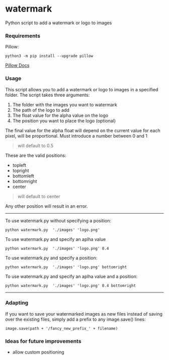 # watermark
Python script to add a watermark or logo to images

### Requirements
Pillow:
```
python3 -m pip install --upgrade pillow
```

[Pillow Docs](https://python-pillow.github.io/)

### Usage
This script allows you to add a watermark or logo to images in a specified folder. The script takes three arguments:

1. The folder with the images you want to watermark
2. The path of the logo to add
3. The float value for the alpha value on the logo
4. The position you want to place the logo (optional)

The final value for the alpha float will depend on the current value for each pixel, will be proportional.
Must introduce a number between 0 and 1 

> will default to 0.5

These are the valid positions:

- topleft
- topright
- bottomleft
- bottomright
- center
> will default to center

Any other position will result in an error.

---

To use watermark.py without specifying a position:

```
python watermark.py  './images' 'logo.png'
```

To use watermark.py and specify an aplha value
```
python watermark.py  './images' 'logo.png' 0.4
```

To use watermark.py and specify a position:
```
python watermark.py  './images' 'logo.png' bottomright
```

To use watermark.py and specify an aplha value and a position:
```
python watermark.py  './images' 'logo.png' 0.4 bottomright
```
---
### Adapting
If you want to save your watermarked images as new files instead of saving over the existing files, simply add a prefix to any image.save() lines:

```
image.save(path + '/fancy_new_prefix_' + filename)
```

### Ideas for future improvements
- allow custom positioning
